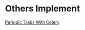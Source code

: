 # Others Implement
[Periodic Tasks With Celery](http://docs.celeryproject.org/en/latest/userguide/periodic-tasks.html)